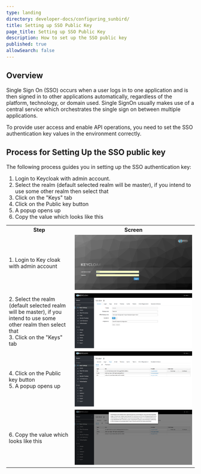 ```yaml
---
type: landing
directory: developer-docs/configuring_sunbird/
title: Setting up SSO Public Key
page_title: Setting up SSO Public Key 
description: How to set up the SSO public key
published: true
allowSearch: false
---
```

## Overview

Single Sign On (SSO) occurs when a user logs in to one application and is then signed in to other applications automatically, regardless of the platform, technology, or domain used. Single SignOn usually makes use of a central service which orchestrates the single sign on between multiple applications.

To provide user access and enable API operations, you need to set the SSO authentication key values in the environment correctly.

## Process for Setting Up the SSO public key

The following process guides you in setting up the SSO authentication key:

1.  Login to Keycloak with admin account.
2.  Select the realm (default selected realm will be master), if you intend to use some other realm then select that 
3.  Click on the "Keys" tab
4.  Click on the Public key button
5. A popup opens up
6. Copy the value which looks like this 

<table>
  <tr>
    <th style="width:35%;">Step
    </th>
    <th style="width:65%;">Screen
    </th>
  </tr>
  
  <tr>
    <td> 1. Login to Key cloak with admin account
     </td>
      <td><img src="pages\developer-docs\configuring_sunbird\images\keycloak_login.png"></td>
  </tr>
    <tr>
    <td> 2. Select the realm (default selected realm will be master), if you intend to use some other realm then select that <br>
     3. Click on the "Keys" tab
     </td>
      <td><img src="pages\developer-docs\configuring_sunbird\images\realm_select.png"></td>
  </tr>
     <tr>
    <td>4.  Click on the Public key button<br>
        5. A popup opens up<br>
    </td>
    <td>
      <img src="pages\developer-docs\configuring_sunbird\images\public_key_btn.png">
      </td>
  </tr>
  <tr>
    <td> 6. Copy the value which looks like this <br>
     </td>
      <td><img src="pages\developer-docs\configuring_sunbird\images\copy_token.png"></td>
  </tr>
  </table>

